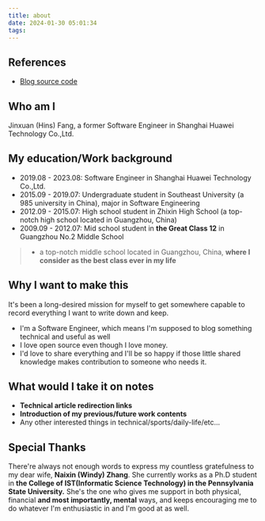 ```yaml
---
title: about
date: 2024-01-30 05:01:34
tags:
---
```


## References
* [Blog source code](https://github.com/TAT-Hins/TAT-Hins.github.io/dev)

## Who am I
Jinxuan (Hins) Fang, a former Software Engineer in Shanghai Huawei Technology Co.,Ltd.

## My education/Work background
* 2019.08 - 2023.08: Software Engineer in Shanghai Huawei Technology Co.,Ltd.
* 2015.09 - 2019.07: Undergraduate student in Southeast University (a 985 university in China), major in Software Engineering
* 2012.09 - 2015.07: High school student in Zhixin High School (a top-notch high school located in Guangzhou, China)
* 2009.09 - 2012.07: Mid school student in **the Great Class 12** in Guangzhou No.2 Middle School
> * a top-notch middle school located in Guangzhou, China, **where I consider as the best class ever in my life**

## Why I want to make this
It's been a long-desired mission for myself to get somewhere capable to record everything I want to write down and keep.
* I'm a Software Engineer, which means I'm supposed to blog something technical and useful as well
* I love open source even though I love money.
* I'd love to share everything and I'll be so happy if those little shared knowledge makes contribution to someone who needs it.

## What would I take it on notes
* **Technical article redirection links**
* **Introduction of my previous/future work contents**
* Any other interested things in technical/sports/daily-life/etc...

## Special Thanks
There're always not enough words to express my countless gratefulness to my dear wife, **Naixin (Windy) Zhang**.
She currently works as a Ph.D student in **the College of IST(Informatic Science Technology) in the Pennsylvania State University.**
She's the one who gives me support in both physical, financial **and most importantly, mental** ways, and keeps encouraging me to do whatever I'm enthusiastic in and I'm good at as well.
